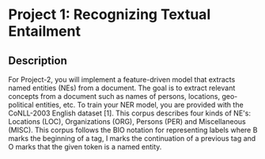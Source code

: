 # Project 1: Recognizing Textual Entailment

## Description
For Project-2, you will implement a feature-driven model that extracts named entities (NEs) from a document. The goal is to extract relevant concepts from a document such as names of persons, locations, geo-political entities, etc. To train your NER model, you are provided with the CoNLL-2003 English dataset [1]. This corpus describes four kinds of NE's: Locations (LOC), Organizations (ORG), Persons (PER) and Miscellaneous (MISC). This corpus follows the BIO notation for representing labels where B marks the beginning of a tag, I marks the continuation of a previous tag and O marks that the given token is a named entity.
